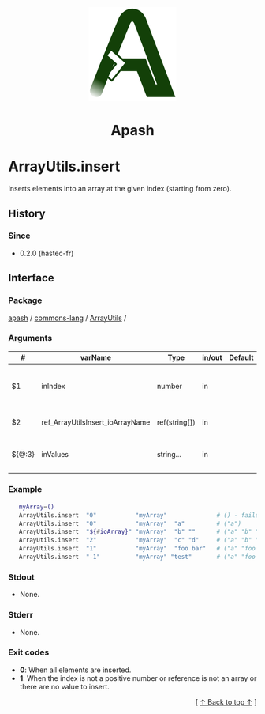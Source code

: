 
<div align='center' id='apash-top'>
  <a href='https://github.com/hastec-fr/apash'>
    <img alt='apash-logo' src='../../../../../../assets/apash-logo.svg'/>
  </a>

  # Apash
</div>


# ArrayUtils.insert
Inserts elements into an array at the given index (starting from zero).

## History
### Since
  * 0.2.0 (hastec-fr)

## Interface
### Package
<!-- apash.packageBegin -->
[apash](../../../apash.md) / [commons-lang](../../commons-lang.md) / [ArrayUtils](../ArrayUtils.md) / 
<!-- apash.packageEnd -->

### Arguments
 | #      | varName        | Type          | in/out   | Default    | Description                          |
 |--------|----------------|---------------|----------|------------|--------------------------------------|
 | $1     | inIndex        | number        | in       |            | Positive index of the array to insert values. |
 | $2     | ref_ArrayUtilsInsert_ioArrayName    | ref(string[]) | in       |            | Name of the array to modify.                  |
 | ${@:3} | inValues       | string...     | in       |            | Values to insert at the indicated index.      |

### Example
 ```bash
    myArray=()
    ArrayUtils.insert  "0"           "myArray"              # () - failure
    ArrayUtils.insert  "0"           "myArray"  "a"         # ("a")
    ArrayUtils.insert  "${#ioArray}" "myArray"  "b" ""      # ("a" "b" "")
    ArrayUtils.insert  "2"           "myArray"  "c" "d"     # ("a" "b" "c" "d" "")
    ArrayUtils.insert  "1"           "myArray"  "foo bar"   # ("a" "foo bar" "b" "c" "d" "")
    ArrayUtils.insert  "-1"          "myArray" "test"       # ("a" "foo bar" "b" "c" "d" "") - failure
 ```

### Stdout
  * None.
### Stderr
  * None.

### Exit codes
  * **0**: When all elements are inserted.
  * **1**: When the index is not a positive number or reference is not an array or there are no value to insert.

  <div align='right'>[ <a href='#apash-top'>↑ Back to top ↑</a> ]</div>

